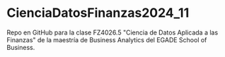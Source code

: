 # CienciaDatosFinanzas2024_11
Repo en GitHub para la clase FZ4026.5 "Ciencia de Datos Aplicada a las Finanzas" de la maestría de Business Analytics del EGADE School of Business.
